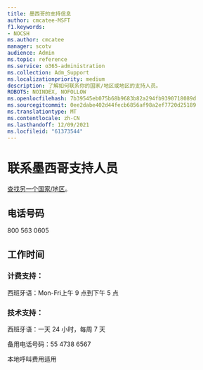 ```yaml
---
title: 墨西哥的支持信息
author: cmcatee-MSFT
f1.keywords:
- NOCSH
ms.author: cmcatee
manager: scotv
audience: Admin
ms.topic: reference
ms.service: o365-administration
ms.collection: Adm_Support
ms.localizationpriority: medium
description: 了解如何联系你的国家/地区或地区的支持人员。
ROBOTS: NOINDEX, NOFOLLOW
ms.openlocfilehash: 7b39545eb075b68b9683b82a294fb9390718089d
ms.sourcegitcommit: 0ee2dabe402d44fecb6856af98a2ef7720d25189
ms.translationtype: MT
ms.contentlocale: zh-CN
ms.lasthandoff: 12/09/2021
ms.locfileid: "61373544"
---
```

# <a name="contact-support-for-mexico"></a>联系墨西哥支持人员

[查找另一个国家/地区](../get-help-support.md)。

## <a name="phone-number"></a>电话号码

800 563 0605

## <a name="hours"></a>工作时间

### <a name="billing-support"></a>计费支持：

西班牙语：Mon-Fri上午 9 点到下午 5 点

### <a name="technical-support"></a>技术支持：

西班牙语：一天 24 小时，每周 7 天

备用电话号码：55 4738 6567

本地呼叫费用适用